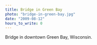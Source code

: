 ```yaml
---
title: Bridge in Green Bay
photo: "bridge-in-green-bay.jpg"
date: "2009-08-12"
hours_to_write: 0
---
```


Bridge in downtown Green Bay, Wisconsin.
